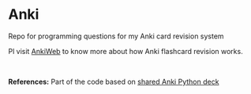 # Anki
Repo for programming questions for my Anki card revision system

Pl visit [AnkiWeb](https://ankiweb.net/) to know more about how Anki flashcard revision works. 

<br>

**References:** Part of the code based on [shared Anki Python deck](https://ankiweb.net/shared/info/1060094053)

